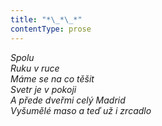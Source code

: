 ```yaml
---
title: "*\_*\_*"
contentType: prose
---
```


_Spolu  
Ruku v ruce  
Máme se na co těšit  
Svetr je v pokoji  
A přede dveřmi celý Madrid  
Vyšumělé maso a teď už i zrcadlo_
